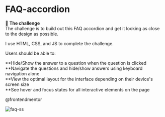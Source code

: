 # FAQ-accordion

🚀 **The challenge**<br>
The challenge is to build out this FAQ accordion and get it looking as close to the design as possible.

I use HTML, CSS, and JS to complete the challenge. 

Users should be able to:

**Hide/Show the answer to a question when the question is clicked<br>
**Navigate the questions and hide/show answers using keyboard navigation alone<br>
**View the optimal layout for the interface depending on their device's screen size<br>
**See hover and focus states for all interactive elements on the page

@frontendmentor 

![faq-ss](https://github.com/Buddini96/FAQ-accordion/assets/84434313/daf7e928-2fac-4382-a976-20aa1afa00fc)

